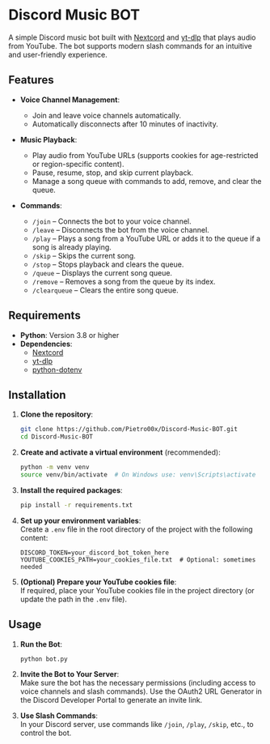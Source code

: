  
# Discord Music BOT

A simple Discord music bot built with [Nextcord](https://github.com/nextcord/nextcord) and [yt-dlp](https://github.com/yt-dlp/yt-dlp) that plays audio from YouTube. The bot supports modern slash commands for an intuitive and user-friendly experience.

## Features

- **Voice Channel Management**:  
  - Join and leave voice channels automatically.
  - Automatically disconnects after 10 minutes of inactivity.

- **Music Playback**:  
  - Play audio from YouTube URLs (supports cookies for age-restricted or region-specific content).
  - Pause, resume, stop, and skip current playback.
  - Manage a song queue with commands to add, remove, and clear the queue.

- **Commands**:  
  - `/join` – Connects the bot to your voice channel.
  - `/leave` – Disconnects the bot from the voice channel.
  - `/play` – Plays a song from a YouTube URL or adds it to the queue if a song is already playing.
  - `/skip` – Skips the current song.
  - `/stop` – Stops playback and clears the queue.
  - `/queue` – Displays the current song queue.
  - `/remove` – Removes a song from the queue by its index.
  - `/clearqueue` – Clears the entire song queue.

## Requirements

- **Python**: Version 3.8 or higher  
- **Dependencies**:
  - [Nextcord](https://github.com/nextcord/nextcord)
  - [yt-dlp](https://github.com/yt-dlp/yt-dlp)
  - [python-dotenv](https://github.com/theskumar/python-dotenv)

## Installation

1. **Clone the repository**:

   ```bash
   git clone https://github.com/Pietro00x/Discord-Music-BOT.git
   cd Discord-Music-BOT
   ```

2. **Create and activate a virtual environment** (recommended):

   ```bash
   python -m venv venv
   source venv/bin/activate  # On Windows use: venv\Scripts\activate
   ```

3. **Install the required packages**:

   ```bash
   pip install -r requirements.txt
   ```

4. **Set up your environment variables**:  
   Create a `.env` file in the root directory of the project with the following content:

   ```env
   DISCORD_TOKEN=your_discord_bot_token_here
   YOUTUBE_COOKIES_PATH=your_cookies_file.txt  # Optional: sometimes needed
   ```

5. **(Optional) Prepare your YouTube cookies file**:  
   If required, place your YouTube cookies file in the project directory (or update the path in the `.env` file).

## Usage

1. **Run the Bot**:

   ```bash
   python bot.py
   ```

2. **Invite the Bot to Your Server**:  
   Make sure the bot has the necessary permissions (including access to voice channels and slash commands). Use the OAuth2 URL Generator in the Discord Developer Portal to generate an invite link.

3. **Use Slash Commands**:  
   In your Discord server, use commands like `/join`, `/play`, `/skip`, etc., to control the bot.

 
